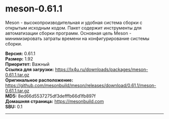 # meson-0.61.1

Meson - высокопроизводительная и удобная система сборки с открытым исходным кодом. Пакет содержит инструменты для автоматизации сборки программ. Основная цель Meson - минимизировать затраты времени на конфигурирование системы сборки.

**Версия:** 0.61.1
<br />
**Размер:** 1.92
<br />
**Приоритет:** Важный
<br />
**Ссылка для загрузки:** https://lx4u.ru/downloads/packages/meson-0.61.1.tar.gz
<br />
**Оригинальное расположение:** https://github.com/mesonbuild/meson/releases/download/0.61.1/meson-0.61.1.tar.gz
<br />
**MD5:** 8ed66d5537275df3defffb66d1fb897f
<br />
**Домашняя страница:** https://mesonbuild.com
        <br />
**SBU:** 0.1

***
            